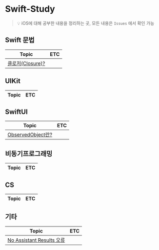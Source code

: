 # Swift-Study

>💡 iOS에 대해 공부한 내용을 정리하는 곳, 모든 내용은 `Issues` 에서 확인 가능

## Swift 문법
|Topic|ETC|
|------|---|
|[클로저(Closure)?](https://github.com/JJinuk/iOS-Study/issues/3)||

## UIKit
|Topic|ETC|
|------|---|

## SwiftUI
|Topic|ETC|
|------|---|
|[ObservedObject란?](https://github.com/JJinuk/iOS-Study/issues/2)||


## 비동기프로그래밍
|Topic|ETC|
|------|---|

## CS
|Topic|ETC|
|------|---|

## 기타
|Topic|ETC|
|------|---|
|[No Assistant Results 오류](https://github.com/JJinuk/iOS-Study/issues/1)||
